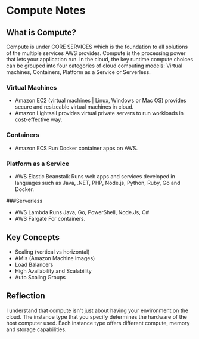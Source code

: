 # Compute Notes

## What is Compute?

Compute is under CORE SERVICES which is the foundation to all solutions of the multiple services AWS provides.
Compute is the processing power that lets your application run. In the cloud, the key runtime compute choices can be grouped into four categories of cloud computing models: Virtual machines, Containers, Platform as a Service or Serverless.

### Virtual Machines
- Amazon EC2 (virtual machines | Linux, Windows or Mac OS)
  provides secure and resizeable virtual machines in cloud. 
- Amazon Lightsail
  provides virtual private servers to run workloads in cost-effective way.

### Containers
- Amazon ECS
  Run Docker container apps on AWS.

### Platform as a Service
- AWS Elastic Beanstalk
  Runs web apps and services developed in languages such as Java, .NET, PHP, Node.js, Python, Ruby, Go and Docker.

###Serverless
- AWS Lambda
  Runs Java, Go, PowerShell, Node.Js, C#
- AWS Fargate
  For containers.


## Key Concepts
- Scaling (vertical vs horizontal)
- AMIs (Amazon Machine Images)
- Load Balancers
- High Availability and Scalability
- Auto Scaling Groups 

## Reflection
I understand that compute isn't just about having your environment on the cloud. The instance type that you specify determines the hardware of the host computer used. Each instance type offers different compute, memory and storage capabilities.
